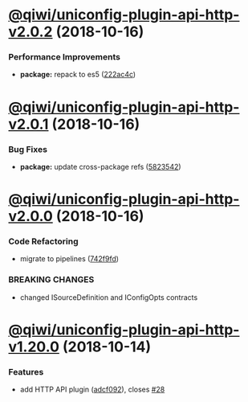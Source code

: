 # [@qiwi/uniconfig-plugin-api-http-v2.0.2](https://github.com/qiwi/uniconfig/compare/v2.0.1...v2.0.2) (2018-10-16)


### Performance Improvements

* **package:** repack to es5 ([222ac4c](https://github.com/qiwi/uniconfig/commit/222ac4c))

# [@qiwi/uniconfig-plugin-api-http-v2.0.1](https://github.com/qiwi/uniconfig/compare/v2.0.0...v2.0.1) (2018-10-16)


### Bug Fixes

* **package:** update cross-package refs ([5823542](https://github.com/qiwi/uniconfig/commit/5823542))

# [@qiwi/uniconfig-plugin-api-http-v2.0.0](https://github.com/qiwi/uniconfig/compare/v1.21.0...v2.0.0) (2018-10-16)


### Code Refactoring

* migrate to pipelines ([742f9fd](https://github.com/qiwi/uniconfig/commit/742f9fd))


### BREAKING CHANGES

* changed ISourceDefinition and IConfigOpts contracts

# [@qiwi/uniconfig-plugin-api-http-v1.20.0](https://github.com/qiwi/uniconfig/compare/v1.19.0...v1.20.0) (2018-10-14)


### Features

* add HTTP API plugin ([adcf092](https://github.com/qiwi/uniconfig/commit/adcf092)), closes [#28](https://github.com/qiwi/uniconfig/issues/28)
